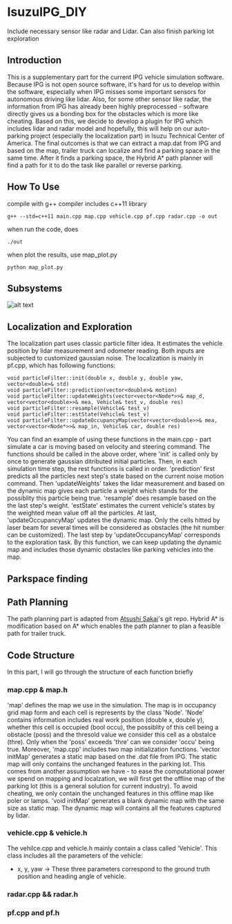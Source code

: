# IsuzuIPG_DIY
Include necessary sensor like radar and Lidar. Can also finish parking lot exploration

## Introduction
This is a supplementary part for the current IPG vehicle simulation software. Because IPG is not open source software, it's hard for us to develop within the software, especially when IPG misses some important sensors for autonomous driving like lidar. Also, for some other sensor like radar, the information from IPG has already been highly preprocessed - software directly gives us a bonding box for the obstacles which is more like cheating. Based on this, we decide to develop a plugin for IPG which includes lidar and radar model and hopefully, this will help on our auto-parking project (especially the localization part) in Isuzu Technical Center of America.
The final outcomes is that we can extract a map.dat from IPG and based on the map, trailer truck can localize and find a parking space in the same time. After it finds a parking space, the Hybrid A* path planner will find a path for it to do the task like parallel or reverse parking.

## How To Use
compile with g++ compiler includes c++11 library
```
g++ --std=c++11 main.cpp map.cpp vehicle.cpp pf.cpp radar.cpp -o out
```
when run the code, does
```
./out
```
when plot the results, use map_plot.py
```
python map_plot.py
```

## Subsystems
![alt text](https://github.com/Scarabrine/IsuzuIPG_DIY/blob/master/image/localization.png)

## Localization and Exploration
The localization part uses classic particle filter idea. It estimates the vehicle position by lidar measurement and odometer reading. Both inputs are subjected to customized gaussian noise. The localization is mainly in pf.cpp, which has following functions:
```
void particleFilter::init(double x, double y, double yaw, vector<double>& std)
void particleFilter::prediction(vector<double>& motion)
void particleFilter::updateWeights(vector<vector<Node*>>& map_d, vector<vector<double>>& mea, Vehicle& test_v, double res)
void particleFilter::resample(Vehicle& test_v)
void particleFilter::estState(Vehicle& test_v)
void particleFilter::updateOccupancyMap(vector<vector<double>>& mea, vector<vector<Node*>>& map_in, Vehicle& car, double res)
```
You can find an example of using these functions in the main.cpp - part simulate a car is moving based on velocity and steering command. The functions should be called in the above order, where 'init' is called only by once to generate gaussian ditributed initial particles. Then, in each simulation time step, the rest functions is called in order. 'prediction' first predicts all the particles next step's state based on the current noise motion command. Then 'updateWeights' takes the lidar measurement and based on the dynamic map gives each particle a weight which stands for the possiblity this particle being true. 'resample' does resample based on the the last step's weight. 'estState' estimates the current vehicle's states by the weighted mean value off all the particles. At last, 'updateOccupancyMap' updates the dynamic map. Only the cells hitted by laser beam for several times will be considered as obstacles (the hit number can be customized). 
The last step by 'updateOccupancyMap' corresponds to the exploration task. By this function, we can keep updating the dynamic map and includes those dynamic obstacles like parking vehicles into the map.

## Parkspace finding

## Path Planning
The path planning part is adapted from [Atsushi Sakai](https://atsushisakai.github.io/HybridAStarTrailer/)'s git repo. Hybrid A* is modification based on A* which enables the path planner to plan a feasible path for trailer truck.

## Code Structure
In this part, I will go through the structure of each function briefly

### map.cpp & map.h
'map' defines the map we use in the simulation. The map is in occupancy grid map form and each cell is represents by the class 'Node'. 'Node' contains information includes real work position (double x, double y), whether this cell is occupied (bool occu), the possiblity of this cell being a obstacle (poss) and the thresold value we consider this cell as a obstalce (thre). Only when the 'poss' exceeds 'thre' can we consider 'occu' being true.
Moreover, 'map.cpp' includes two map initialization functions. 'vector<double> initMap' generates a static map based on the .dat file from IPG. The static map will only contains the unchanged features in the parking lot. This comes from another assumption we have - to ease the computational power we spend on mapping and localzation, we will first get the offline map of the parking lot (this is a general solution for current industry). To avoid cheating, we only contain the unchanged features in this offline map like poler or lamps. 'void initMap' generates a blank dynamic map with the same size as static map. The dynamic map will contains all the features captured by lidar.
  
### vehicle.cpp & vehicle.h
The vehilce.cpp and vehicle.h mainly contain a class called 'Vehicle'. This class includes all the parameters of the vehicle:
* x, y, yaw -> These three parameters correspond to the ground truth position and heading angle of vehicle.

### radar.cpp && radar.h

### pf.cpp and pf.h

